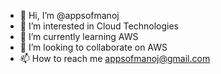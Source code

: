 - 👋 Hi, I’m @appsofmanoj
- 👀 I’m interested in Cloud Technologies
- 🌱 I’m currently learning AWS
- 💞️ I’m looking to collaborate on AWS
- 📫 How to reach me appsofmanoj@gmail.com

<!---
appsofmanoj/appsofmanoj is a ✨ special ✨ repository because its `README.md` (this file) appears on your GitHub profile.
You can click the Preview link to take a look at your changes.
--->
